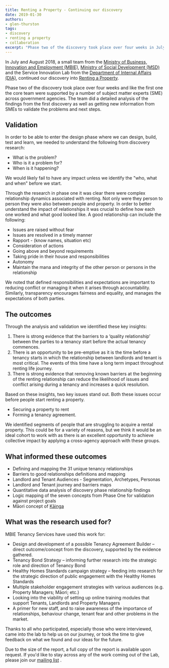 ```yaml
---
title: Renting a Property - Continuing our discovery
date: 2019-01-30
authors:
- glen-thurston
tags:
- discovery
- renting a property
- collaboration
excerpt: "Phase two of the discovery took place over four weeks in July and August 2018 and like the first one the core team were supported by a number of subject matter experts (SME) across government agencies."
---
```


In July and August 2018, a small team from the [Ministry of Business, Innovation and Employment (MBIE)](https://www.mbie.govt.nz/business-and-employment/business/support-for-business/better-for-business/about-better-for-business/), [Ministry of Social Development  (MSD)](http://msd.govt.nz/) and the Service Innovation Lab from the [Department of Internal Affairs  (DIA)](https://www.dia.govt.nz/), continued our discovery into [Renting a Property](https://www.digital.govt.nz/blog/renting-a-property-understanding-how-better-relationships-support-better-rentals/).

Phase two of the discovery took place over four weeks and like the first one the core team were supported by a number of subject matter experts (SME) across government agencies. The team did a detailed analysis of the findings from the first discovery as well as getting new information from SMEs to validate the problems and next steps.

## Validation

In order to be able to enter the design phase where we can design, build, test and learn, we needed to understand the following from discovery research:

- What is the problem?
- Who is it a problem for?
- When is it happening?

We would likely fail to have any impact unless we identify the "who, what and when" before we start.

Through the research in phase one it was clear there were complex relationship dynamics associated with renting. Not only were they person to person they were also between people and property. In order to better understand the impact of relationships it was crucial to define how each one worked and what good looked like. A good relationship can include the following:

- Issues are raised without fear
- Issues are resolved in a timely manner
- Rapport - (know names, situation etc)
- Consideration of actions
- Going above and beyond requirements
- Taking pride in their house and responsibilities
- Autonomy
- Maintain the mana and integrity of the other person or persons in the relationship

We noted that defined responsibilities and expectations are important to reducing conflict or managing it when it arises through accountability. Similarly, transparency encourages fairness and equality, and manages the expectations of both parties.

## The outcomes

Through the analysis and validation we identified these key insights:

1. There is strong evidence that the barriers to a ‘quality relationship’ between the parties to a tenancy start before the actual tenancy commences.
2. There is an opportunity to be pre-emptive as it is the time before a tenancy starts in which the relationship between landlords and tenant is most critical. The events of this time have a long term impact throughout renting life journey.
3. There is strong evidence that removing known barriers at the beginning of the renting relationship can reduce the likelihood of issues and conflict arising during a tenancy and increases a quick resolution.  

Based on these insights, two key issues stand out. Both these issues occur before people start renting a property.

- Securing a property to rent
- Forming a tenancy agreement.

We identified segments of people that are struggling to acquire a rental property. This could be for a variety of reasons, but we think it would be an ideal cohort to work with as there is an excellent opportunity to achieve collective impact by applying a cross-agency approach with these groups.

## What informed these outcomes

- Defining and mapping the 31 unique tenancy relationships
- Barriers to good relationships definitions and mapping
- Landlord and Tenant Audiences - Segmentation, Archetypes, Personas
- Landlord and Tenant journey and barriers maps
- Quantitative data analysis of discovery phase relationship findings
- Logic mapping of the seven concepts from Phase One for validation against project goals
- Māori concept of [Kāinga](https://www.digital.govt.nz/blog/kainga-and-renting-a-property/)

## What was the research used for? 

MBIE Tenancy Services have used this work for:
- Design and development of a possible Tenancy Agreement Builder – direct outcome/concept from the discovery, supported by the evidence gathered.
- Tenancy Bond Strategy – informing further research into the strategic role and direction of Tenancy Bond
- Healthy Homes Standards campaign strategy – feeding into research for the strategic direction of public engagement with the Healthy Homes Standards
- Multiple stakeholder engagement strategies with various audiences (e.g. Property Managers; Māori; etc.)
- Looking into the viability of setting up online training modules that support Tenants, Landlords and Property Managers
- A primer for new staff, and to raise awareness of the importance of relationships, behaviour change, tenant fear and other problems in the market.

Thanks to all who participated, especially those who were interviewed, came into the lab to help us on our journey, or took the time to give feedback on what we found and our ideas for the future.

Due to the size of the report, a full copy of the report is available upon request. If you'd like to stay across any of the work coming out of the Lab, please join our [mailing list](https://confirmsubscription.com/h/j/7AA94B673345A7D5) .
